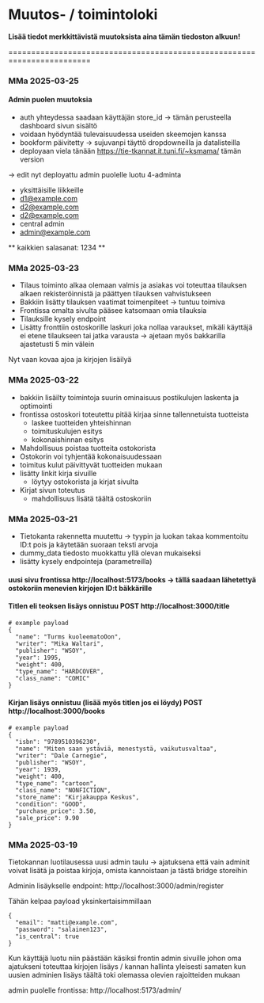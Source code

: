 # Muutos- / toimintoloki

**Lisää tiedot merkkittävistä muutoksista aina tämän tiedoston alkuun!**

========================================================================

### MMa 2025-03-25

#### Admin puolen muutoksia
* auth yhteydessa saadaan käyttäjän store_id -> tämän perusteella dashboard sivun sisältö
* voidaan hyödyntää tulevaisuudessa useiden skeemojen kanssa
* bookform päivitetty -> sujuvanpi täyttö dropdowneilla ja datalisteilla
* deployaan viela tänään https://tie-tkannat.it.tuni.fi/~ksmama/ tämän version

-> edit nyt deployattu admin puolelle luotu 4-adminta
* yksittäisille liikkeille
 * d1@example.com
 * d2@example.com
 * d2@example.com
* central admin
 * admin@example.com

** kaikkien salasanat: 1234 **


### MMa 2025-03-23

* Tilaus toiminto alkaa olemaan valmis ja asiakas voi toteuttaa tilauksen alkaen rekisteröinnistä ja päättyen tilauksen vahvistukseen
* Bakkiin lisätty tilauksen vaatimat toimenpiteet -> tuntuu toimiva
* Frontissa omalta sivulta pääsee katsomaan omia tilauksia
* Tilauksille kysely endpoint
* Lisätty fronttiin ostoskorille laskuri joka nollaa varaukset, mikäli käyttäjä ei etene tilaukseen tai jatka varausta -> ajetaan myös bakkarilla ajastetusti 5 min välein

Nyt vaan kovaa ajoa ja kirjojen lisäilyä


### MMa 2025-03-22

* bakkiin lisäilty toimintoja suurin ominaisuus postikulujen laskenta ja optimointi
* frontissa ostoskori toteutettu pitää kirjaa sinne tallennetuista tuotteista
  * laskee tuotteiden yhteishinnan
  * toimituskulujen esitys
  * kokonaishinnan esitys
* Mahdollisuus poistaa tuotteita ostokorista
* Ostokorin voi tyhjentää kokonaisuudessaan
* toimitus kulut päivittyvät tuotteiden mukaan
* lisätty linkit kirja sivuille 
  * löytyy ostokorista ja kirjat sivulta
* Kirjat sivun toteutus
  * mahdollisuus lisätä täältä ostoskoriin


### MMa 2025-03-21

* Tietokanta rakennetta muutettu -> tyypin ja luokan takaa kommentoitu ID:t pois ja käytetään suoraan teksti arvoja
* dummy_data tiedosto muokkattu yllä olevan mukaiseksi
* lisätty kysely endpointeja (parametreilla)

#### uusi sivu frontissa http://localhost:5173/books -> tällä saadaan lähetettyä ostokoriin menevien kirjojen ID:t bäkkärille

#### Titlen eli teoksen lisäys onnistuu POST http://localhost:3000/title

```
# example payload
{
  "name": "Turms kuoleematoOon",
  "writer": "Mika Waltari",
  "publisher": "WSOY",
  "year": 1995,
  "weight": 400,
  "type_name": "HARDCOVER",
  "class_name": "COMIC"
}
```
#### Kirjan lisäys onnistuu (lisää myös titlen jos ei löydy) POST http://localhost:3000/books
```
# example payload
{
  "isbn": "9789510396230",
  "name": "Miten saan ystäviä, menestystä, vaikutusvaltaa",
  "writer": "Dale Carnegie",
  "publisher": "WSOY",
  "year": 1939,
  "weight": 400,
  "type_name": "cartoon",
  "class_name": "NONFICTION",
  "store_name": "Kirjakauppa Keskus",
  "condition": "GOOD",
  "purchase_price": 3.50,
  "sale_price": 9.90
}
```


### MMa 2025-03-19
Tietokannan luotilausessa uusi admin taulu -> ajatuksena että vain adminit voivat lisätä ja poistaa kirjoja, omista kannoistaan ja tästä bridge storeihin

Adminin lisäykselle endpoint: http://localhost:3000/admin/register

Tähän kelpaa payload yksinkertaisimmillaan 
```
{
  "email": "matti@example.com",
  "password": "salainen123",
  "is_central": true
}
```

Kun käyttäjä luotu niin päästään käsiksi frontin admin sivuille johon oma ajatukseni
toteuttaa kirjojen lisäys / kannan hallinta yleisesti samaten kun uusien adminien lisäys täältä toki olemassa olevien rajoitteiden mukaan

admin puolelle frontissa: http://localhost:5173/admin/
